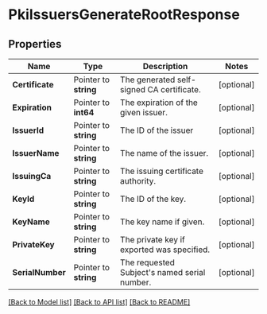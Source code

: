 # PkiIssuersGenerateRootResponse


## Properties

Name | Type | Description | Notes
------------ | ------------- | ------------- | -------------
**Certificate** | Pointer to **string** | The generated self-signed CA certificate. | [optional] 
**Expiration** | Pointer to **int64** | The expiration of the given issuer. | [optional] 
**IssuerId** | Pointer to **string** | The ID of the issuer | [optional] 
**IssuerName** | Pointer to **string** | The name of the issuer. | [optional] 
**IssuingCa** | Pointer to **string** | The issuing certificate authority. | [optional] 
**KeyId** | Pointer to **string** | The ID of the key. | [optional] 
**KeyName** | Pointer to **string** | The key name if given. | [optional] 
**PrivateKey** | Pointer to **string** | The private key if exported was specified. | [optional] 
**SerialNumber** | Pointer to **string** | The requested Subject&#x27;s named serial number. | [optional] 





[[Back to Model list]](../README.md#documentation-for-models) [[Back to API list]](../README.md#documentation-for-api-endpoints) [[Back to README]](../README.md)


